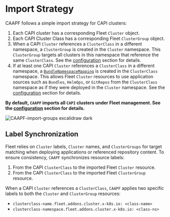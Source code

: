 # Import Strategy

CAAPF follows a simple import strategy for CAPI clusters:

1. Each CAPI cluster has a corresponding Fleet `Cluster` object.
2. Each CAPI Cluster Class has a corresponding Fleet `ClusterGroup` object.
3. When a CAPI `Cluster` references a `ClusterClass` in a different namespace, a `ClusterGroup` is created in the `Cluster` namespace. This `ClusterGroup` targets all clusters in this namespace that reference the same `ClusterClass`. See the [configuration](03_fleet-addon-config#applyclassgroup) section for details.
4. If at least one CAPI `Cluster` references a `ClusterClass` in a different namespace, a [`BundleNamespaceMapping`][mapping] is created in the `ClusterClass` namespace. This allows Fleet `Cluster` resources to use application sources such as `Bundles`, `HelmOps`, or `GitRepos` from the `ClusterClass` namespace as if they were deployed in the `Cluster` namespace. See the [configuration](#cluster-clustergroupbundlenamespacemapping-configuration) section for details.

[mapping]: https://fleet.rancher.io/namespaces#cross-namespace-deployments

**By default, `CAAPF` imports all `CAPI` clusters under Fleet management. See the [configuration](03_fleet-addon-config.md#applyclassgroup) section for details.**

![CAAPF-import-groups excalidraw dark](https://github.com/cluster-api-community/cluster-api-addon-provider-fleet/assets/32226600/0e0bf58d-7030-491e-976e-8363023f0c88)

## Label Synchronization

Fleet relies on `Cluster` labels, `Cluster` names, and `ClusterGroups` for target matching when deploying applications or referenced repository content. To ensure consistency, `CAAPF` synchronizes resource labels:

1. From the CAPI `ClusterClass` to the imported Fleet `Cluster` resource.
2. From the CAPI `ClusterClass` to the imported Fleet `ClusterGroup` resource.

When a CAPI `Cluster` references a `ClusterClass`, `CAAPF` applies two specific labels to both the `Cluster` and `ClusterGroup` resources:

- `clusterclass-name.fleet.addons.cluster.x-k8s.io: <class-name>`
- `clusterclass-namespace.fleet.addons.cluster.x-k8s.io: <class-ns>`
